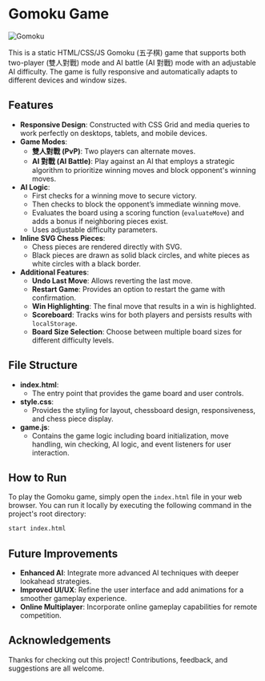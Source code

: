 # Gomoku Game
![Gomoku](https://github.com/user-attachments/assets/3889f205-7af6-4d5a-a62b-f6673bf0cb80)

This is a static HTML/CSS/JS Gomoku (五子棋) game that supports both two-player (雙人對戰) mode and AI battle (AI 對戰) mode with an adjustable AI difficulty. The game is fully responsive and automatically adapts to different devices and window sizes.

## Features

- **Responsive Design**: Constructed with CSS Grid and media queries to work perfectly on desktops, tablets, and mobile devices.
- **Game Modes**:
  - **雙人對戰 (PvP)**: Two players can alternate moves.
  - **AI 對戰 (AI Battle)**: Play against an AI that employs a strategic algorithm to prioritize winning moves and block opponent's winning moves.
- **AI Logic**:
  - First checks for a winning move to secure victory.
  - Then checks to block the opponent’s immediate winning move.
  - Evaluates the board using a scoring function (`evaluateMove`) and adds a bonus if neighboring pieces exist.
  - Uses adjustable difficulty parameters.
- **Inline SVG Chess Pieces**:
  - Chess pieces are rendered directly with SVG. 
  - Black pieces are drawn as solid black circles, and white pieces as white circles with a black border.
- **Additional Features**:
  - **Undo Last Move**: Allows reverting the last move.
  - **Restart Game**: Provides an option to restart the game with confirmation.
  - **Win Highlighting**: The final move that results in a win is highlighted.
  - **Scoreboard**: Tracks wins for both players and persists results with `localStorage`.
  - **Board Size Selection**: Choose between multiple board sizes for different difficulty levels.

## File Structure

- **index.html**: 
  - The entry point that provides the game board and user controls.
- **style.css**: 
  - Provides the styling for layout, chessboard design, responsiveness, and chess piece display.
- **game.js**: 
  - Contains the game logic including board initialization, move handling, win checking, AI logic, and event listeners for user interaction.

## How to Run

To play the Gomoku game, simply open the `index.html` file in your web browser. You can run it locally by executing the following command in the project's root directory:

```bash
start index.html
```

## Future Improvements

- **Enhanced AI**: Integrate more advanced AI techniques with deeper lookahead strategies.
- **Improved UI/UX**: Refine the user interface and add animations for a smoother gameplay experience.
- **Online Multiplayer**: Incorporate online gameplay capabilities for remote competition.

## Acknowledgements

Thanks for checking out this project! Contributions, feedback, and suggestions are all welcome.
